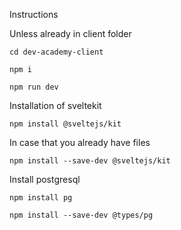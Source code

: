 Instructions

Unless already in client folder

    cd dev-academy-client

    npm i

    npm run dev

Installation of sveltekit

    npm install @sveltejs/kit

In case that you already have files

    npm install --save-dev @sveltejs/kit

Install postgresql

    npm install pg

    npm install --save-dev @types/pg